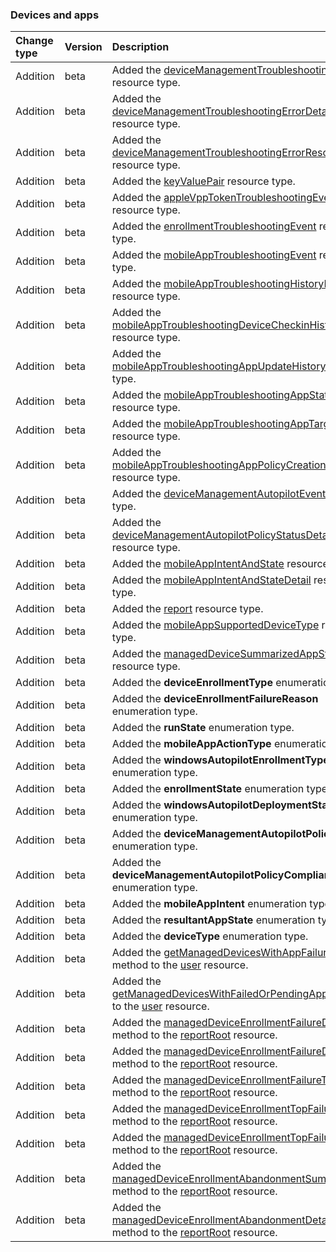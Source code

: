### Devices and apps

| **Change type** | **Version** | **Description** |
|:---|:---|:---|
|Addition|beta|Added the [deviceManagementTroubleshootingEvent](https://docs.microsoft.com/en-us/graph/api/resources/intune-deviceManagementTroubleshootingEvent?view=graph-rest-beta) resource type.|
|Addition|beta|Added the [deviceManagementTroubleshootingErrorDetails](https://docs.microsoft.com/en-us/graph/api/resources/intune-deviceManagementTroubleshootingErrorDetails?view=graph-rest-beta) resource type.|
|Addition|beta|Added the [deviceManagementTroubleshootingErrorResource](https://docs.microsoft.com/en-us/graph/api/resources/intune-deviceManagementTroubleshootingErrorResource?view=graph-rest-beta) resource type.|
|Addition|beta|Added the [keyValuePair](https://docs.microsoft.com/en-us/graph/api/resources/intune-keyValuePair?view=graph-rest-beta) resource type.|
|Addition|beta|Added the [appleVppTokenTroubleshootingEvent](https://docs.microsoft.com/en-us/graph/api/resources/intune-appleVppTokenTroubleshootingEvent?view=graph-rest-beta) resource type.|
|Addition|beta|Added the [enrollmentTroubleshootingEvent](https://docs.microsoft.com/en-us/graph/api/resources/intune-enrollmentTroubleshootingEvent?view=graph-rest-beta) resource type.|
|Addition|beta|Added the [mobileAppTroubleshootingEvent](https://docs.microsoft.com/en-us/graph/api/resources/intune-mobileAppTroubleshootingEvent?view=graph-rest-beta) resource type.|
|Addition|beta|Added the [mobileAppTroubleshootingHistoryItem](https://docs.microsoft.com/en-us/graph/api/resources/intune-mobileAppTroubleshootingHistoryItem?view=graph-rest-beta) resource type.|
|Addition|beta|Added the [mobileAppTroubleshootingDeviceCheckinHistory](https://docs.microsoft.com/en-us/graph/api/resources/intune-mobileAppTroubleshootingDeviceCheckinHistory?view=graph-rest-beta) resource type.|
|Addition|beta|Added the [mobileAppTroubleshootingAppUpdateHistory](https://docs.microsoft.com/en-us/graph/api/resources/intune-mobileAppTroubleshootingAppUpdateHistory?view=graph-rest-beta) resource type.|
|Addition|beta|Added the [mobileAppTroubleshootingAppStateHistory](https://docs.microsoft.com/en-us/graph/api/resources/intune-mobileAppTroubleshootingAppStateHistory?view=graph-rest-beta) resource type.|
|Addition|beta|Added the [mobileAppTroubleshootingAppTargetHistory](https://docs.microsoft.com/en-us/graph/api/resources/intune-mobileAppTroubleshootingAppTargetHistory?view=graph-rest-beta) resource type.|
|Addition|beta|Added the [mobileAppTroubleshootingAppPolicyCreationHistory](https://docs.microsoft.com/en-us/graph/api/resources/intune-mobileAppTroubleshootingAppPolicyCreationHistory?view=graph-rest-beta) resource type.|
|Addition|beta|Added the [deviceManagementAutopilotEvent](https://docs.microsoft.com/en-us/graph/api/resources/intune-deviceManagementAutopilotEvent?view=graph-rest-beta) resource type.|
|Addition|beta|Added the [deviceManagementAutopilotPolicyStatusDetail](https://docs.microsoft.com/en-us/graph/api/resources/intune-deviceManagementAutopilotPolicyStatusDetail?view=graph-rest-beta) resource type.|
|Addition|beta|Added the [mobileAppIntentAndState](https://docs.microsoft.com/en-us/graph/api/resources/intune-mobileAppIntentAndState?view=graph-rest-beta) resource type.|
|Addition|beta|Added the [mobileAppIntentAndStateDetail](https://docs.microsoft.com/en-us/graph/api/resources/intune-mobileAppIntentAndStateDetail?view=graph-rest-beta) resource type.|
|Addition|beta|Added the [report](https://docs.microsoft.com/en-us/graph/api/resources/intune-report?view=graph-rest-beta) resource type.|
|Addition|beta|Added the [mobileAppSupportedDeviceType](https://docs.microsoft.com/en-us/graph/api/resources/intune-mobileAppSupportedDeviceType?view=graph-rest-beta) resource type.|
|Addition|beta|Added the [managedDeviceSummarizedAppState](https://docs.microsoft.com/en-us/graph/api/resources/intune-managedDeviceSummarizedAppState?view=graph-rest-beta) resource type.|
|Addition|beta|Added the **deviceEnrollmentType** enumeration type.|
|Addition|beta|Added the **deviceEnrollmentFailureReason** enumeration type.|
|Addition|beta|Added the **runState** enumeration type.|
|Addition|beta|Added the **mobileAppActionType** enumeration type.|
|Addition|beta|Added the **windowsAutopilotEnrollmentType** enumeration type.|
|Addition|beta|Added the **enrollmentState** enumeration type.|
|Addition|beta|Added the **windowsAutopilotDeploymentState** enumeration type.|
|Addition|beta|Added the **deviceManagementAutopilotPolicyType** enumeration type.|
|Addition|beta|Added the **deviceManagementAutopilotPolicyComplianceStatus** enumeration type.|
|Addition|beta|Added the **mobileAppIntent** enumeration type.|
|Addition|beta|Added the **resultantAppState** enumeration type.|
|Addition|beta|Added the **deviceType** enumeration type.|
|Addition|beta|Added the [getManagedDevicesWithAppFailures](https://docs.microsoft.com/en-us/graph/api/user-getManagedDevicesWithAppFailures?view=graph-rest-beta) method to the [user](https://docs.microsoft.com/en-us/graph/api/resources/user?view=graph-rest-beta) resource.|
|Addition|beta|Added the [getManagedDevicesWithFailedOrPendingApps](https://docs.microsoft.com/en-us/graph/api/user-getManagedDevicesWithFailedOrPendingApps?view=graph-rest-beta) method to the [user](https://docs.microsoft.com/en-us/graph/api/resources/user?view=graph-rest-beta) resource.|
|Addition|beta|Added the [managedDeviceEnrollmentFailureDetails](https://docs.microsoft.com/en-us/graph/api/intune-reportRoot-managedDeviceEnrollmentFailureDetails?view=graph-rest-beta) method to the [reportRoot](https://docs.microsoft.com/en-us/graph/api/resources/intune-reportRoot?view=graph-rest-beta) resource.|
|Addition|beta|Added the [managedDeviceEnrollmentFailureDetails](https://docs.microsoft.com/en-us/graph/api/intune-reportRoot-managedDeviceEnrollmentFailureDetails?view=graph-rest-beta) method to the [reportRoot](https://docs.microsoft.com/en-us/graph/api/resources/intune-reportRoot?view=graph-rest-beta) resource.|
|Addition|beta|Added the [managedDeviceEnrollmentFailureTrends](https://docs.microsoft.com/en-us/graph/api/intune-reportRoot-managedDeviceEnrollmentFailureTrends?view=graph-rest-beta) method to the [reportRoot](https://docs.microsoft.com/en-us/graph/api/resources/intune-reportRoot?view=graph-rest-beta) resource.|
|Addition|beta|Added the [managedDeviceEnrollmentTopFailures](https://docs.microsoft.com/en-us/graph/api/intune-reportRoot-managedDeviceEnrollmentTopFailures?view=graph-rest-beta) method to the [reportRoot](https://docs.microsoft.com/en-us/graph/api/resources/intune-reportRoot?view=graph-rest-beta) resource.|
|Addition|beta|Added the [managedDeviceEnrollmentTopFailures](https://docs.microsoft.com/en-us/graph/api/intune-reportRoot-managedDeviceEnrollmentTopFailures?view=graph-rest-beta) method to the [reportRoot](https://docs.microsoft.com/en-us/graph/api/resources/intune-reportRoot?view=graph-rest-beta) resource.|
|Addition|beta|Added the [managedDeviceEnrollmentAbandonmentSummary](https://docs.microsoft.com/en-us/graph/api/intune-reportRoot-managedDeviceEnrollmentAbandonmentSummary?view=graph-rest-beta) method to the [reportRoot](https://docs.microsoft.com/en-us/graph/api/resources/intune-reportRoot?view=graph-rest-beta) resource.|
|Addition|beta|Added the [managedDeviceEnrollmentAbandonmentDetails](https://docs.microsoft.com/en-us/graph/api/intune-reportRoot-managedDeviceEnrollmentAbandonmentDetails?view=graph-rest-beta) method to the [reportRoot](https://docs.microsoft.com/en-us/graph/api/resources/intune-reportRoot?view=graph-rest-beta) resource.|
